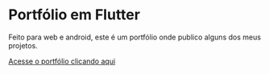 # Portfólio em Flutter

Feito para web e android, este é um portfólio onde publico alguns dos meus projetos.

[Acesse o portfólio clicando aqui]()
